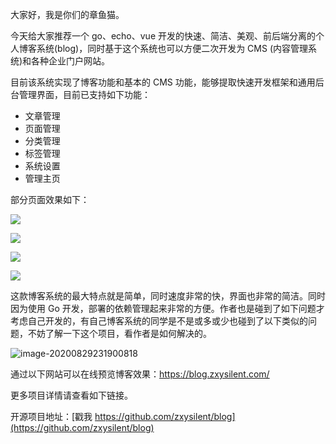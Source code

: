 大家好，我是你们的章鱼猫。

今天给大家推荐一个 go、echo、vue 开发的快速、简洁、美观、前后端分离的个人博客系统(blog)，同时基于这个系统也可以方便二次开发为 CMS (内容管理系统)和各种企业门户网站。

目前该系统实现了博客功能和基本的 CMS 功能，能够提取快速开发框架和通用后台管理界面，目前已支持如下功能：

-  文章管理
-  页面管理
-  分类管理
-  标签管理
-  系统设置
-  管理主页

部分页面效果如下：

![](https://7465-test-3c9b5e-1-1301419220.tcb.qcloud.la/mac_github_images/compress_front-0.png)

![](https://7465-test-3c9b5e-1-1301419220.tcb.qcloud.la/mac_github_images/compress_backend-0.png)

![](https://7465-test-3c9b5e-1-1301419220.tcb.qcloud.la/mac_github_images/compress_backend-2.png)

![](https://7465-test-3c9b5e-1-1301419220.tcb.qcloud.la/mac_github_images/compress_backend-3.png)

这款博客系统的最大特点就是简单，同时速度非常的快，界面也非常的简洁。同时因为使用 Go 开发，部署的依赖管理起来非常的方便。作者也是碰到了如下问题才考虑自己开发的，有自己博客系统的同学是不是或多或少也碰到了以下类似的问题，不妨了解一下这个项目，看作者是如何解决的。

![image-20200829231900818](https://7465-test-3c9b5e-1-1301419220.tcb.qcloud.la/mac_github_images/compress_image-20200829231900818.png)

通过以下网站可以在线预览博客效果：https://blog.zxysilent.com/

更多项目详情请查看如下链接。

开源项目地址：[戳我 https://github.com/zxysilent/blog](https://github.com/zxysilent/blog)